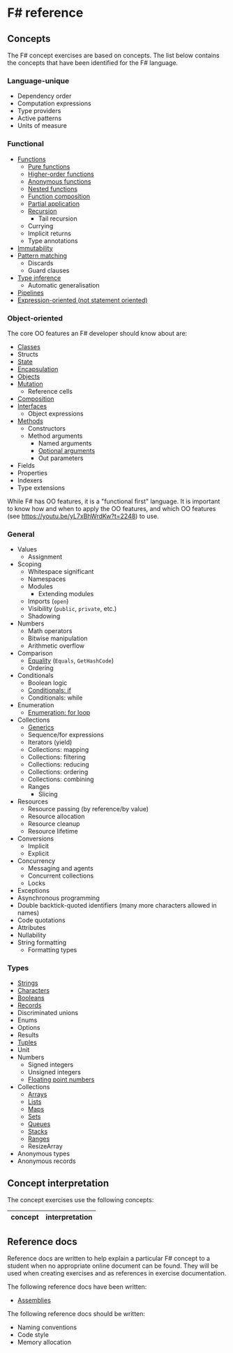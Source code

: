 # F&#35; reference

## Concepts

The F# concept exercises are based on concepts. The list below contains the concepts that have been identified for the F# language.

### Language-unique

- Dependency order
- Computation expressions
- Type providers
- Active patterns
- Units of measure

### Functional

- [Functions][functions]
  - [Pure functions][pure_functions]
  - [Higher-order functions][higher_order_functions]
  - [Anonymous functions][anonymous_functions]
  - [Nested functions][nested_functions]
  - [Function composition][function_composition]
  - [Partial application][partial_application]
  - [Recursion][recursion]
    - Tail recursion
  - Currying
  - Implicit returns
  - Type annotations
- [Immutability][immutability]
- [Pattern matching][pattern_matching]
  - Discards
  - Guard clauses
- [Type inference][type_inference]
  - Automatic generalisation
- [Pipelines][pipelines]
- [Expression-oriented (not statement oriented)][expression_oriented]

### Object-oriented

The core OO features an F# developer should know about are:

- [Classes][classes]
- Structs
- [State][state]
- [Encapsulation][encapsulation]
- [Objects][objects]
- [Mutation][mutation]
  - Reference cells
- [Composition][composition]
- [Interfaces][interfaces]
  - Object expressions
- [Methods][methods]
  - Constructors
  - Method arguments
    - Named arguments
    - [Optional arguments][optional_arguments]
    - Out parameters
- Fields
- Properties
- Indexers
- Type extensions

While F# has OO features, it is a "functional first" language. It is important to know how and when to apply the OO features, and which OO features (see https://youtu.be/yL7xBhWrdKw?t=2248) to use.

### General

- Values
  - Assignment
- Scoping
  - Whitespace significant
  - Namespaces
  - Modules
    - Extending modules
  - Imports (`open`)
  - Visibility (`public`, `private`, etc.)
  - Shadowing
- Numbers
  - Math operators
  - Bitwise manipulation
  - Arithmetic overflow
- Comparison
  - [Equality][equality] (`Equals`, `GetHashCode`)
  - Ordering
- Conditionals
  - Boolean logic
  - [Conditionals: if][conditionals]
  - Conditionals: while
- Enumeration
  - [Enumeration: for loop][enumeration]
- Collections
  - [Generics][generics]
  - Sequence/for expressions
  - Iterators (yield)
  - Collections: mapping
  - Collections: filtering
  - Collections: reducing
  - Collections: ordering
  - Collections: combining
  - Ranges
    - Slicing
- Resources
  - Resource passing (by reference/by value)
  - Resource allocation
  - Resource cleanup
  - Resource lifetime
- Conversions
  - Implicit
  - Explicit
- Concurrency
  - Messaging and agents
  - Concurrent collections
  - Locks
- Exceptions
- Asynchronous programming
- Double backtick-quoted identifiers (many more characters allowed in names)
- Code quotations
- Attributes
- Nullability
- String formatting
  - Formatting types

### Types

- [Strings][string]
- [Characters][char]
- [Booleans][bool]
- [Records][record]
- Discriminated unions
- Enums
- Options
- Results
- [Tuples][tuple]
- Unit
- Numbers
  - Signed integers
  - Unsigned integers
  - [Floating point numbers][floating-point-number]
- Collections
  - [Arrays][array]
  - [Lists][list]
  - [Maps][map]
  - [Sets][set]
  - [Queues][queue]
  - [Stacks][stack]
  - [Ranges][range]
  - ResizeArray
- Anonymous types
- Anonymous records

## Concept interpretation

The concept exercises use the following concepts:

| concept | interpretation |
| ------- | -------------- |


## Reference docs

Reference docs are written to help explain a particular F# concept to a student when no appropriate online document can be found. They will be used when creating exercises and as references in exercise documentation.

The following reference docs have been written:

- [Assemblies][assemblies]

The following reference docs should be written:

- Naming conventions
- Code style
- Memory allocation

[encapsulation]: ../../../reference/concepts/encapsulation.md
[classes]: ../../../reference/concepts/classes.md
[objects]: ../../../reference/concepts/objects.md
[state]: ../../../reference/concepts/state.md
[mutation]: ../../../reference/concepts/mutation.md
[composition]: ../../../reference/concepts/composition.md
[inheritance]: ../../../reference/concepts/inheritance.md
[interfaces]: ../../../reference/concepts/interfaces.md
[polymorphism]: ../../../reference/concepts/polymorphism.md
[methods]: ../../../reference/concepts/methods.md
[immutability]: ../../../reference/concepts/immutability.md
[pattern_matching]: ../../../reference/concepts/pattern_matching.md
[higher_order_functions]: ../../../reference/concepts/higher_order_functions.md
[type_inference]: ../../../reference/concepts/type_inference.md
[anonymous_functions]: ../../../reference/concepts/anonymous_functions.md
[recursion]: ../../../reference/concepts/recursion.md
[nested_functions]: ../../../reference/concepts/nested_functions.md
[linq]: ../../../reference/concepts/pipelines.md
[equality]: ../../../reference/concepts/sameness.md
[conditionals]: ../../../reference/concepts/conditionals.md
[enumeration]: ../../../reference/concepts/enumeration.md
[generics]: ../../../reference/concepts/generics.md
[assemblies]: ../../../reference/tooling/dotnet-assemblies.md
[bool]: ../../../reference/types/boolean.md
[string]: ../../../reference/types/string.md
[char]: ../../../reference/types/char.md
[null]: ../../../reference/types/null.md
[array]: ../../../reference/types/array.md
[list]: ../../../reference/types/list.md
[map]: ../../../reference/types/map.md
[set]: ../../../reference/types/set.md
[stack]: ../../../reference/types/stack.md
[queue]: ../../../reference/types/deque.md
[class]: ../../../reference/types/class.md
[struct]: ../../../reference/types/struct.md
[tuple]: ../../../reference/types/tuple.md
[range]: ../../../reference/types/range.md
[nullable]: ../../../reference/types/nullable.md
[optional_arguments]: ../../../reference/concepts/default_arguments.md
[functions]: ../../../reference/types/function.md
[variables]: ../../../reference/concepts/variables.md
[pure_functions]: ../../../reference/concepts/pure_functions.md
[function_composition]: ../../../reference/concepts/function_composition.md
[partial_application]: ../../../reference/concepts/partial_application.md
[recursion]: ../../../reference/concepts/recursion.md
[pipelines]: ../../../reference/concepts/pipelines.md
[expression_oriented]: ../../../reference/concepts/expression_oriented.md
[repl]: ../../../reference/concepts/repl.md
[floating-point-number]: ../../../reference/types/floating_point_number.md
[record]: ../../../reference/types/record.md
